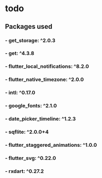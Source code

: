 # todo


## Packages used

### - get_storage: ^2.0.3
### - get: ^4.3.8
### - flutter_local_notifications: ^8.2.0
### - flutter_native_timezone: ^2.0.0
### - intl: ^0.17.0
### - google_fonts: ^2.1.0
### - date_picker_timeline: ^1.2.3
### - sqflite: ^2.0.0+4
### - flutter_staggered_animations: ^1.0.0
### - flutter_svg: ^0.22.0
### - rxdart: ^0.27.2
